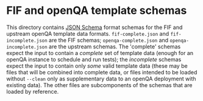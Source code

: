# FIF and openQA template schemas

This directory contains [JSON Schema](https://json-schema.org/) format schemas for the FIF and
upstream openQA template data formats. `fif-complete.json` and `fif-incomplete.json` are the FIF
schemas; `openqa-complete.json` and `openqa-incomplete.json` are the upstream schemas. The
'complete' schemas expect the input to contain a *complete* set of template data (enough for an
openQA instance to schedule and run tests); the *incomplete* schemas expect the input to contain
only *some* valid template data (these may be files that will be combined into complete data, or
files intended to be loaded without `--clean` only as supplementary data to an openQA deployment
with existing data). The other files are subcomponents of the schemas that are loaded by reference.
